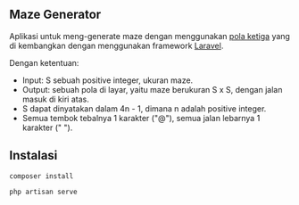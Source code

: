 ## Maze Generator

Aplikasi untuk meng-generate maze dengan menggunakan [pola ketiga](https://www.evernote.com/shard/s239/sh/0c1c5afa-e8d2-4f9f-aa52-7f820e1951a9/830fa114e6e46cd767825b78803237a0) yang di kembangkan dengan menggunakan framework [Laravel](https://laravel.com/docs/).

Dengan ketentuan:
- Input: S sebuah positive integer, ukuran maze.
- Output: sebuah pola di layar, yaitu maze berukuran S x S, dengan jalan masuk di kiri atas.
- S dapat dinyatakan dalam 4n - 1, dimana n adalah positive integer.
- Semua tembok tebalnya 1 karakter ("@"), semua jalan lebarnya 1 karakter (" ").

## Instalasi

```
composer install
```

```
php artisan serve
```
